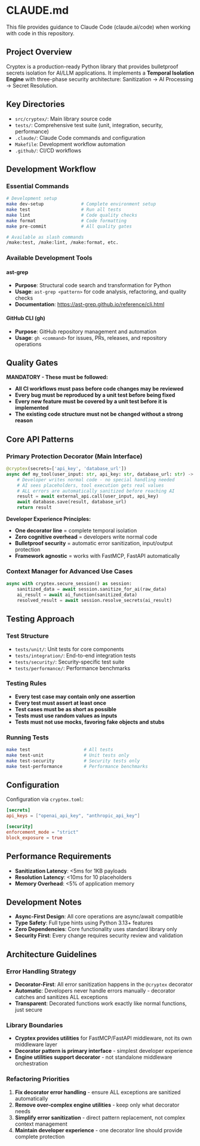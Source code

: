 # CLAUDE.md

This file provides guidance to Claude Code (claude.ai/code) when working with code in this repository.

## Project Overview

Cryptex is a production-ready Python library that provides bulletproof secrets isolation for AI/LLM applications. It implements a **Temporal Isolation Engine** with three-phase security architecture: Sanitization → AI Processing → Secret Resolution.

## Key Directories

- `src/cryptex/`: Main library source code
- `tests/`: Comprehensive test suite (unit, integration, security, performance)
- `.claude/`: Claude Code commands and configuration
- `Makefile`: Development workflow automation
- `.github/`: CI/CD workflows

## Development Workflow

### Essential Commands

```bash
# Development setup
make dev-setup              # Complete environment setup
make test                   # Run all tests
make lint                   # Code quality checks
make format                 # Code formatting
make pre-commit             # All quality gates

# Available as slash commands
/make:test, /make:lint, /make:format, etc.
```

### Available Development Tools

#### ast-grep
- **Purpose**: Structural code search and transformation for Python
- **Usage**: `ast-grep <pattern>` for code analysis, refactoring, and quality checks
- **Documentation**: https://ast-grep.github.io/reference/cli.html

#### GitHub CLI (gh)
- **Purpose**: GitHub repository management and automation  
- **Usage**: `gh <command>` for issues, PRs, releases, and repository operations

## Quality Gates

**MANDATORY - These must be followed:**

- **All CI workflows must pass before code changes may be reviewed**
- **Every bug must be reproduced by a unit test before being fixed**
- **Every new feature must be covered by a unit test before it is implemented**
- **The existing code structure must not be changed without a strong reason**

## Core API Patterns

### Primary Protection Decorator (Main Interface)
```python
@cryptex(secrets=['api_key', 'database_url'])
async def my_tool(user_input: str, api_key: str, database_url: str) -> str:
    # Developer writes normal code - no special handling needed
    # AI sees placeholders, tool execution gets real values
    # ALL errors are automatically sanitized before reaching AI
    result = await external_api.call(user_input, api_key)
    await database.save(result, database_url)
    return result
```

**Developer Experience Principles:**
- **One decorator line** = complete temporal isolation
- **Zero cognitive overhead** = developers write normal code
- **Bulletproof security** = automatic error sanitization, input/output protection
- **Framework agnostic** = works with FastMCP, FastAPI automatically

### Context Manager for Advanced Use Cases
```python
async with cryptex.secure_session() as session:
    sanitized_data = await session.sanitize_for_ai(raw_data)
    ai_result = await ai_function(sanitized_data)
    resolved_result = await session.resolve_secrets(ai_result)
```

## Testing Approach

### Test Structure
- `tests/unit/`: Unit tests for core components
- `tests/integration/`: End-to-end integration tests  
- `tests/security/`: Security-specific test suite
- `tests/performance/`: Performance benchmarks

### Testing Rules
- **Every test case may contain only one assertion**
- **Every test must assert at least once**
- **Test cases must be as short as possible**
- **Tests must use random values as inputs**
- **Tests must not use mocks, favoring fake objects and stubs**

### Running Tests
```bash
make test                    # All tests
make test-unit               # Unit tests only
make test-security           # Security tests only
make test-performance        # Performance benchmarks
```

## Configuration

Configuration via `cryptex.toml`:
```toml
[secrets]
api_keys = ["openai_api_key", "anthropic_api_key"]

[security]
enforcement_mode = "strict"
block_exposure = true
```

## Performance Requirements

- **Sanitization Latency**: <5ms for 1KB payloads
- **Resolution Latency**: <10ms for 10 placeholders
- **Memory Overhead**: <5% of application memory

## Development Notes

- **Async-First Design**: All core operations are async/await compatible
- **Type Safety**: Full type hints using Python 3.13+ features
- **Zero Dependencies**: Core functionality uses standard library only
- **Security First**: Every change requires security review and validation

## Architecture Guidelines

### Error Handling Strategy
- **Decorator-First**: All error sanitization happens in the `@cryptex` decorator
- **Automatic**: Developers never handle errors manually - decorator catches and sanitizes ALL exceptions
- **Transparent**: Decorated functions work exactly like normal functions, just secure

### Library Boundaries
- **Cryptex provides utilities** for FastMCP/FastAPI middleware, not its own middleware layer
- **Decorator pattern is primary interface** - simplest developer experience
- **Engine utilities support decorator** - not standalone middleware orchestration

### Refactoring Priorities
1. **Fix decorator error handling** - ensure ALL exceptions are sanitized automatically
2. **Remove over-complex engine utilities** - keep only what decorator needs
3. **Simplify error sanitization** - direct pattern replacement, not complex context management
4. **Maintain developer experience** - one decorator line should provide complete protection